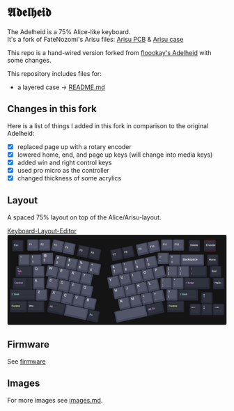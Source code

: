 # 𝕬𝖉𝖊𝖑𝖍𝖊𝖎𝖉

The Adelheid is a 75% Alice-like keyboard.  
It's a fork of FateNozomi's Arisu files: [Arisu PCB](https://github.com/FateNozomi/arisu-pcb) &amp; [Arisu case](https://github.com/FateNozomi/arisu-case)

This repo is a hand-wired version forked from [floookay's Adelheid](https://github.com/floookay/adelheid) with some changes.


This repository includes files for:

- a layered case &rarr; [README.md](./case/README.md)

## Changes in this fork

Here is a list of things I added in this fork in comparison to the original Adelheid:

- [x] replaced page up with a rotary encoder
- [x] lowered home, end, and page up keys (will change into media keys)
- [x] added win and right control keys
- [x] used pro micro as the controller
- [x] changed thickness of some acrylics

## Layout

A spaced 75% layout on top of the Alice/Arisu-layout.

[Keyboard-Layout-Editor](http://www.keyboard-layout-editor.com/#/gists/3d5f924367b3b31ac1beb2d660264759)
![layout](./firmware/layout.png) 

## Firmware

See [firmware](https://github.com/millaizha/adelheid-hand-wire/tree/master/firmware)

## Images

For more images see [images.md](./IMAGES.md).

